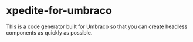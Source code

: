 # xpedite-for-umbraco
This is a code generator built for Umbraco so that you can create headless components as quickly as possible.

